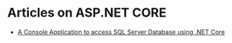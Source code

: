 # Articles on ASP.NET CORE
* [A Console Application to access SQL Server Database using .NET Core](https://github.com/mahedee/Articles/blob/master/dot-net-core/a-console-application-to-access-SQL-Server-Database-using-dot-net-Core.md)
